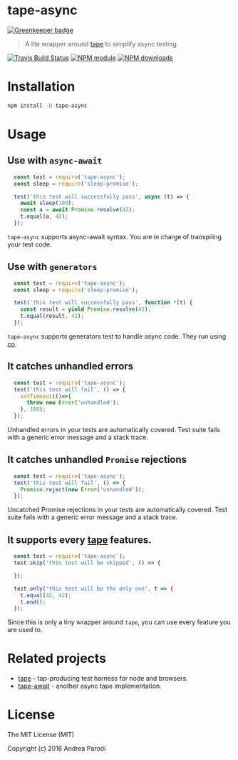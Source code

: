 # tape-async

[![Greenkeeper badge](https://badges.greenkeeper.io/parro-it/tape-async.svg)](https://greenkeeper.io/)

> A lite wrapper around [tape](https://github.com/substack/tape) to simplify async testing.

[![Travis Build Status](https://img.shields.io/travis/parro-it/tape-async.svg)](http://travis-ci.org/parro-it/tape-async)
[![NPM module](https://img.shields.io/npm/v/tape-async.svg)](https://npmjs.org/package/tape-async)
[![NPM downloads](https://img.shields.io/npm/dt/tape-async.svg)](https://npmjs.org/package/tape-async)

# Installation

```bash
npm install -D tape-async
```

# Usage

## Use with `async-await`

```js
  const test = require('tape-async');
  const sleep = require('sleep-promise');

  test('this test will successfully pass', async (t) => {
    await sleep(100);
    const a = await Promise.resolve(42);
    t.equal(a, 42);
  });
```

`tape-async` supports async-await syntax.
You are in charge of transpiling your test code.

## Use with `generators`

```js
  const test = require('tape-async');
  const sleep = require('sleep-promise');

  test('this test will successfully pass', function *(t) {
    const result = yield Promise.resolve(42);
    t.equal(result, 42);
  });
```

`tape-async` supports generators test to handle async code.
They run using [co](https://github.com/tj/co).


## It catches unhandled errors

```js
  const test = require('tape-async');
  test('this test will fail', () => {
    setTimeout(()=>{
      throw new Error('unhandled');
    }, 100);
  });
```

Unhandled errors in your tests are automatically covered.
Test suite fails with a generic error message and a stack trace.


## It catches unhandled `Promise` rejections

```js
  const test = require('tape-async');
  test('this test will fail', () => {
    Promise.reject(new Error('unhandled'));
  });
```

Uncatched Promise rejections in your tests are automatically covered.
Test suite fails with a generic error message and a stack trace.


## It supports every [tape](https://github.com/substack/tape) features.

```js
  const test = require('tape-async');
  test.skip('this test will be skipped', () => {

  });

  test.only('this test will be the only one', t => {
    t.equal(42, 42);
    t.end();
  });
```

Since this is only a tiny wrapper around `tape`, you can
use every feature you are used to.


# Related projects

* [tape](https://github.com/substack/tape) - tap-producing test harness for node and browsers.
* [tape-await](https://ghub.io/tape-await) - another async tape implementation.

# License
The MIT License (MIT)

Copyright (c) 2016 Andrea Parodi



